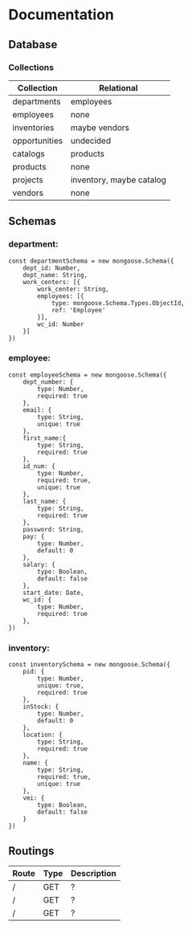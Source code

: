 # Documentation

## Database

### Collections

| Collection    | Relational    |
| ------------- | ------------- |
| departments   | employees     |
| employees     | none          |
| inventories   | maybe vendors |
| opportunities | undecided     |
| catalogs      | products      |
| products      | none          |
| projects      | inventory, maybe catalog |
| vendors       | none          |

## Schemas

### department:

```
const departmentSchema = new mongoose.Schema({
    dept_id: Number,
    dept_name: String,
    work_centers: [{
        work_center: String,
        employees: [{
            type: mongoose.Schema.Types.ObjectId,
            ref: 'Employee'
        }],
        wc_id: Number
    }]
})
```

### employee:

```
const employeeSchema = new mongoose.Schema({
    dept_number: {
        type: Number,
        required: true
    },
    email: {
        type: String,
        unique: true
    },
    first_name:{
        type: String,
        required: true
    },
    id_num: {
        type: Number,
        required: true,
        unique: true
    },
    last_name: {
        type: String,
        required: true
    },
    password: String,
    pay: {
        type: Number,
        default: 0
    },
    salary: {
        type: Boolean,
        default: false
    },
    start_date: Date,
    wc_id: {
        type: Number,
        required: true
    },
})
```

### inventory:

```
const inventorySchema = new mongoose.Schema({
    pid: {
        type: Number,
        unique: true,
        required: true
    },
    inStock: {
        type: Number,
        default: 0
    },
    location: {
        type: String,
        required: true
    },
    name: {
        type: String,
        required: true,
        unique: true
    },
    vmi: {
        type: Boolean,
        default: false
    }
})
```


## Routings

| Route         | Type          | Description   |
| ------------- | ------------- | ------------- |
| /             | GET           | ?             |
| /             | GET           | ?             |
| /             | GET           | ?             |